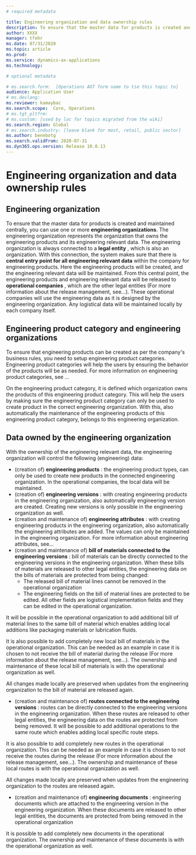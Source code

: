 ```yaml
---
# required metadata

title: Engineering organization and data ownership rules
description: To ensure that the master data for products is created and maintained centrally, you can use one or more engineering organizations. The engineering organization represents the organization that owns the engineering products and its engineering relevant data.
author: XXXX
manager: tfehr
ms.date: 07/31/2020
ms.topic: article
ms.prod: 
ms.service: dynamics-ax-applications
ms.technology: 

# optional metadata

# ms.search.form:  [Operations AOT form name to tie this topic to]
audience: Application User
# ms.devlang: 
ms.reviewer: kamaybac
ms.search.scope:  Core, Operations
# ms.tgt_pltfrm: 
# ms.custom: [used by loc for topics migrated from the wiki]
ms.search.region: Global
# ms.search.industry: [leave blank for most, retail, public sector]
ms.author: benebotg
ms.search.validFrom: 2020-07-31
ms.dyn365.ops.version: Release 10.0.13
---
```


# Engineering organization and data ownership rules

## Engineering organization

To ensure that the master data for products is created and maintained centrally, you can use one or more **engineering organizations**. The engineering organization represents the organization that owns the engineering products and its engineering relevant data. The engineering organization is always connected to a **legal entity** , which is also an organization. With this connection, the system makes sure that there is **central entry point for all engineering relevant data** within the company for engineering products. Here the engineering products will be created, and the engineering relevant data will be maintained. From this central point, the engineering products and engineering relevant data will be released to **operational companies** , which are the other legal entities (For more information about the release management, see…). These operational companies will use the engineering data as it is designed by the engineering organization. Any logistical data will be maintained locally by each company itself.

## Engineering product category and engineering organizations

To ensure that engineering products can be created as per the company&#39;s business rules, you need to setup engineering product categories. Engineering product categories will help the users by ensuring the behavior of the products will be as needed. For more information on engineering product categories, see …

On the engineering product category, it is defined which organization owns the products of this engineering product category. This will help the users by making sure the engineering product category can only be used to create product in the correct engineering organization. With this, also automatically the maintenance of the engineering products of this engineering product category, belongs to this engineering organization.

## Data owned by the engineering organization

With the ownership of the engineering relevant data, the engineering organization will control the following (engineering) data:

- (creation of) **engineering products** : the engineering product types, can only be used to create new products in the connected engineering organization. In the operational companies, the local data will be maintained.
- (creation of) **engineering versions** : with creating engineering products in the engineering organization, also automatically engineering version are created. Creating new versions is only possible in the engineering organization as well.
- (creation and maintenance of) **engineering attributes** : with creating engineering products in the engineering organization, also automatically the engineering attributes are added. The values can only be maintained in the engineering organization. For more information about engineering attributes, see…
- (creation and maintenance of) **bill of materials connected to the engineering versions** : bill of materials can be directly connected to the engineering versions in the engineering organization. When these bills of materials are released to other legal entities, the engineering data on the bills of materials are protected from being changed:
  - The released bill of material lines cannot be removed in the operational organization
  - The engineering fields on the bill of material lines are protected to be edited. All other fields are logistical implementation fields and they can be edited in the operational organization.

It will be possible in the operational organization to add additional bill of material lines to the same bill of material which enables adding local additions like packaging materials or lubrication fluids.

It is also possible to add completely new local bill of materials in the operational organization. This can be needed as an example in case it is chosen to not receive the bill of material during the release (For more information about the release management, see…). The ownership and maintenance of these local bill of materials is with the operational organization as well.

All changes made locally are preserved when updates from the engineering organization to the bill of material are released again.

- (creation and maintenance of) **routes connected to the engineering versions** : routes can be directly connected to the engineering versions in the engineering organization. When these routes are released to other legal entities, the engineering data on the routes are protected from being removed. It will be possible to add additional operations to the same route which enables adding local specific route steps.

It is also possible to add completely new routes in the operational organization. This can be needed as an example in case it is chosen to not receive the routes during the release (For more information about the release management, see…). The ownership and maintenance of these local routes is with the operational organization as well.

All changes made locally are preserved when updates from the engineering organization to the routes are released again.

- (creation and maintenance of) **engineering documents** : engineering documents which are attached to the engineering version in the engineering organization. When these documents are released to other legal entities, the documents are protected from being removed in the operational organization

It is possible to add completely new documents in the operational organization. The ownership and maintenance of these documents is with the operational organization as well.